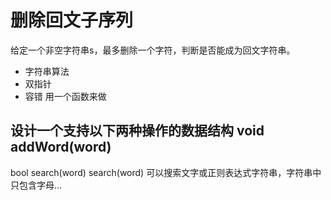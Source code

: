 # 删除回文子序列
给定一个非空字符串s，最多删除一个字符，判断是否能成为回文字符串。
- 字符串算法
- 双指针
- 容错 用一个函数来做

## 设计一个支持以下两种操作的数据结构 void addWord(word)
bool search(word) search(word) 可以搜索文字或正则表达式字符串，字符串中只包含字母...
